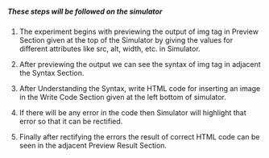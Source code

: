 ##### These steps will be followed on the simulator

1. The experiment begins with previewing the output of img tag in Preview Section given at the top of the Simulator by giving the values for different attributes like src, alt, width, etc. in Simulator.

2. After previewing the output we can see the syntax of img tag in adjacent the Syntax Section.

3. After Understanding the Syntax, write HTML code for inserting an image in the Write Code Section given at the left bottom of simulator.

4. If there will be any error in the code then Simulator will highlight that error so that it can be rectified.

5. Finally after rectifying the errors the result of correct HTML code can be seen in the adjacent Preview Result Section.
